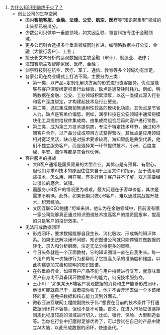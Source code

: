 1. [为什么知识图谱终于火了？][1]
    - 创业公司的生存空间
        - 国内**智能客服、金融、法律、公安、航空、医疗**等“知识密集型”领域的山头都已被瓜分。
        - 少数公司只做单一垂直领域，如文因互联、智言科技专注于金融领域。
        - 更多公司则会选择多个垂直领域同时推进，如明略数据主打公安、金融（大银行客户）、工业；
        - 擅长长文本分析的达观数据则主攻金融（审计）、制造业、法律；
        - 海知智能主攻智能家居、医疗、金融；
        - 渊亭科技则在航空、医疗、军工、通信、教育等多个领域均有涉足。
        - 各家公司在商业模式上打法不同，主要分为三类：
            - 第一类，以产品+定制化解决方案的形式进行直客服务。优点是能够与客户深度绑定积累行业经验，缺点是通常耗时耗力。例如，明略数据在金融、公安、工业领域积累深厚，以这一类模式深入行业和客户深度绑定，才构建起技术及行业壁垒。
            - 第二类，通过集成商销售通用性较高的模块化功能。其优点是节省人力，缺点是客单价偏低。例如，渊亭科技在公安领域中通常将模块化工具提供给软件集成商，由集成商组合后再向客户进行销售。
            - 第三类，成为第三方技术提供商，专注于特定技术环节，通过和不同客户合作，以产品分成或项目方式获得营收。其优点是应用领域相对宽泛灵活，缺点是对技术要求较高。海知智能是典型代表，他们不独立服务客户，而是选择某一环节提供技术，小米、百度度秘、平安、海尔等都是其合作伙伴。
        - 客户服务的挑战
            - 大B客户通常是国资背景的大型企业。其优点是有预算、有耐心。但他们寻求AI技术的原因往往来自于上层文件和指示，至于该用哪些技术、怎么用、用在哪、有多好用？客户并不了解，双方需要经过漫长的磨合、试错。
            - 而服务小B客户的情况更为艰难。最大问题在于客单价低，其次是需求不明确，此外，如果长期只做小B客户，难以通过实战提升技术、积累经验。
            - 文因互联CEO鲍捷:"坦率来讲，他认为在金融领域中，目前没有哪一家公司能够真正通过知识图谱技术提高客户的投资回报率，提高的只是客户的投研效率。"
        - 无法形成数据闭环
            - 形成闭环，要求数据能够自我生长、消化吸收、形成新的知识体系。如果无法解决闭环问题，知识图谱公司就只能停留在做数据的转化、录入和分析层面，注定无法分得更多的蛋糕。
            - 今日头条就是一个正面教材，它的知识图谱一直在自我生长。每一个用户的每一次操作行为都帮助了它提高关系的准确度和维度，以此构建更加完善和聪明的知识图谱。
            - 在各垂直行业，如果客户产品不能与用户持续进行交互，就意味着客户自身尚不具备闭环数据生产的能力，何况技术服务商。
            - 王小川：“如果某天B端客户发现数据的消费和生产能够形成闭环，他很可能就自己干，或者把你收了。他才不会开环去做一个本该闭环的事，避免把数据和核心能力流到外面去。”
            - 微软亚洲互联网工程院副院长于伟:"想要在目前的技术条件下打通数据闭环并不容易，但也不是不可能。首先，在进入市场应该选择同质化程度较高的领域进行切入，比如，银行、保险、大型制造业等。当你在行业中打磨得足够优秀了，可以尝试在自己的产品中建立AI大脑，以此形成数据的闭环，快速迭代。"




[1]: https://mp.weixin.qq.com/s/kE2xEzJcWphA9GSuCcHvYw